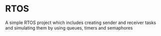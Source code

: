 # RTOS
A simple RTOS project which includes creating sender and receiver tasks and simulating them by using queues, timers and semaphores
